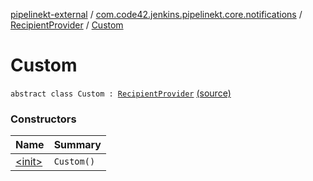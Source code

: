 [pipelinekt-external](../../../index.md) / [com.code42.jenkins.pipelinekt.core.notifications](../../index.md) / [RecipientProvider](../index.md) / [Custom](./index.md)

# Custom

`abstract class Custom : `[`RecipientProvider`](../index.md) [(source)](https://github.com/code42/pipelinekt/tree/master/core/src/main/kotlin/com/code42/jenkins/pipelinekt/core/notifications/RecipientProvider.kt#L27)

### Constructors

| Name | Summary |
|---|---|
| [&lt;init&gt;](-init-.md) | `Custom()` |

